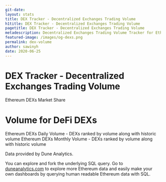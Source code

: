 ```yaml
---
git-date:
layout: stats
title: DEX Tracker - Decentralized Exchanges Trading Volume
h1title: DEX Tracker - Decentralized Exchanges Trading Volume
pagetitle: DEX Tracker - Decentralized Exchanges Trading Volume
metadescription: Decentralized Exchanges Trading Volume Tracker for Ethereum-based trading platforms. DEXs ranked by volume along with historic volume and daily market share
featured-image: /images/og-dexs.png
permalink: dex-volume
author: sawinyh
date: 2020-06-25
---
```

# DEX Tracker - Decentralized Exchanges Trading Volume
<object data="https://explore.duneanalytics.com/embed/query/4232/visualization/8242?api_key=7QKoWZGxjKgCAYIG1K3wXZR27Eb1sDypWoKwsoPI"  style="width:100%;height:46vh;"  type="text/html">
Ethereum DEXs Market Share
</object>

# Volume for DeFi DEXs
<object data="https://explore.duneanalytics.com/embed/query/4388/visualization/8550?api_key=YCAxLTYfzPk6aiCF6d3S1zK0N2rrzFo5gDIZlWSC"  style="width:100%;height:46vh;"  type="text/html">
Ethereum DEXs Daily Volume - DEXs ranked by volume along with historic volume
</object>


<object data="https://explore.duneanalytics.com/embed/query/1847/visualization/3261?api_key=R5hSd8ceWZRsOpopfi7ZQodaBfee3l3bp8E4jQFA"  style="width:100%;height:46vh;"  type="text/html">
Ethereum DEXs Monthly Volume - DEXs ranked by volume along with historic volume
</object>


Data provided by Dune Analytics.

You can explore and fork the underlying SQL query. Go to [duneanalytics.com](https://duneanalytics.com/) to explore more Ethereum data and easily make your own dashboards by querying human readable Ethereum data with SQL.
